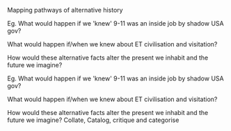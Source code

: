 Mapping pathways of alternative history

Eg. What would happen if we 'knew' 9-11 was an inside job by shadow USA gov?

What would happen if/when we knew about ET civilisation and visitation?

How would these alternative facts alter the present we inhabit and the future we imagine?

Eg. What would happen if we 'knew' 9-11 was an inside job by shadow USA gov?

What would happen if/when we knew about ET civilisation and visitation?

How would these alternative facts alter the present we inhabit and the future we imagine?
Collate, Catalog, critique and categorise 